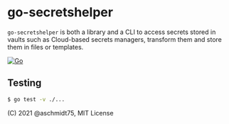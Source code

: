 # go-secretshelper

`go-secretshelper` is both a library and a CLI to access secrets stored in vaults such as Cloud-based secrets managers, transform them and store them in files or templates.

[![Go](https://github.com/aschmidt75/go-secretshelper/actions/workflows/go.yaml/badge.svg)](https://github.com/aschmidt75/go-secretshelper/actions/workflows/go.yaml)

## Testing

```bash
$ go test -v ./...
```

(C) 2021 @aschmidt75, MIT License
